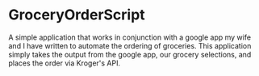 # GroceryOrderScript

A simple application that works in conjunction with a google app my wife and I have written to automate the ordering of groceries. This application simply takes the output from the google app, our grocery selections, and places the order via Kroger's API.
